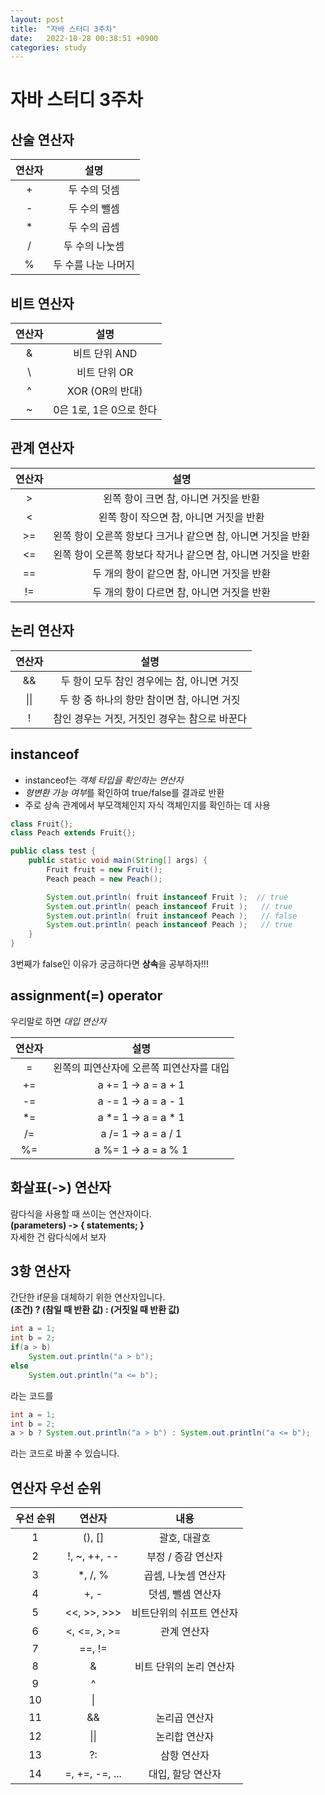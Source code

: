 ```yaml
---
layout: post
title:  "자바 스터디 3주차"
date:   2022-10-28 00:38:51 +0900
categories: study
---
```


# 자바 스터디 3주차

## 산술 연산자

|연산자|설명|
|:-:|:-:|
|+|두 수의 덧셈|
|-|두 수의 뺄셈|
|*|두 수의 곱셈|
|/|두 수의 나눗셈|
|%|두 수를 나눈 나머지|

## 비트 연산자 

|연산자|설명|
|:-:|:-:|
|&|비트 단위 AND|
|\ |비트 단위 OR|
|^|XOR (OR의 반대)|
|~|0은 1로, 1은 0으로 한다|

## 관계 연산자

|연산자|설명|
|:-:|:-:|
|>|왼쪽 항이 크면 참, 아니면 거짓을 반환|
|<|왼쪽 항이 작으면 참, 아니면 거짓을 반환|
|>=|왼쪽 항이 오른쪽 항보다 크거나 같으면 참, 아니면 거짓을 반환|
|<=|왼쪽 항이 오른쪽 항보다 작거나 같으면 참, 아니면 거짓을 반환|
|==|두 개의 항이 같으면 참, 아니면 거짓을 반환|
|!=|두 개의 항이 다르면 참, 아니면 거짓을 반환|

## 논리 연산자

|연산자|설명|
|:-:|:-:|
|&&|두 항이 모두 참인 경우에는 참, 아니면 거짓|
|\|\||두 항 중 하나의 항만 참이면 참, 아니면 거짓|
|!|참인 경우는 거짓, 거짓인 경우는 참으로 바꾼다|

## instanceof
- instanceof는 *객체 타입을 확인하는 연산자*
- *형변환 가능 여부*를 확인하여 true/false를 결과로 반환
- 주로 상속 관계에서 부모객체인지 자식 객체인지를 확인하는 데 사용

```java
class Fruit{};
class Peach extends Fruit{};

public class test {
    public static void main(String[] args) {
        Fruit fruit = new Fruit();
        Peach peach = new Peach();

        System.out.println( fruit instanceof Fruit );  // true
        System.out.println( peach instanceof Fruit );   // true
        System.out.println( fruit instanceof Peach );   // false
        System.out.println( peach instanceof Peach );   // true
    }
}
```
3번째가 false인 이유가 궁금하다면 **상속**을 공부하자!!!

## assignment(=) operator
우리말로 하면 *대입 연산자*   

|연산자|설명|
|:-:|:-:|
|=|왼쪽의 피연산자에 오른쪽 피연산자를 대입|
|+=| a += 1 -> a = a + 1|
|-=| a -= 1 -> a = a - 1|
|*=| a *= 1 -> a = a * 1|
|/=| a /= 1 -> a = a / 1|
|%=| a %= 1 -> a = a % 1|

## 화살표(->) 연산자
람다식을 사용할 때 쓰이는 연산자이다.   
**(parameters) -> { statements; }**  
자세한 건 람다식에서 보자

## 3항 연산자
간단한 if문을 대체하기 위한 연산자입니다.   
**(조건) ? (참일 때 반환 값) : (거짓일 때 반환 값)**
```java
int a = 1;
int b = 2;
if(a > b)
    System.out.println("a > b");
else
    System.out.println("a <= b");
```
라는 코드를
```java
int a = 1;
int b = 2;
a > b ? System.out.println("a > b") : System.out.println("a <= b");
```
라는 코드로 바꿀 수 있습니다.

## 연산자 우선 순위

|우선 순위|연산자|내용|
|:-:|:-:|:-:|
|1|(), []|괄호, 대괄호|
|2|!, ~, ++, --|부정 / 증감 연산자
|3|*, /, %| 곱셈, 나눗셈 연산자|
|4|+, -|덧셈, 뺄셈 연산자
|5|<<, >>, >>>|비트단위의 쉬프트 연산자|
|6|<, <=, >, >=|관계 연산자|
|7|==, !=|
|8|&|비트 단위의 논리 연산자|
|9|^
|10|\|
|11|&&|논리곱 연산자
|12|\|\||논리합 연산자|
|13|?:|삼항 연산자|
|14|=, +=, -=, ...|대입, 할당 연산자|
